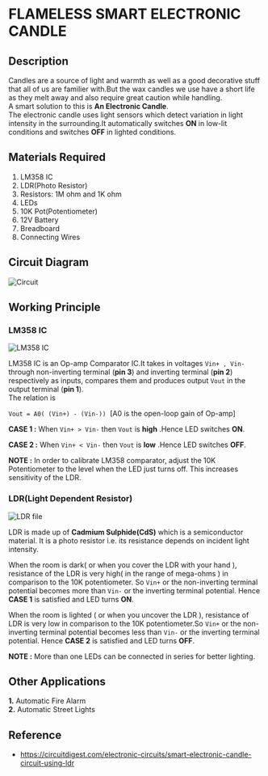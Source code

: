 # FLAMELESS SMART ELECTRONIC CANDLE 
## Description
Candles are a source of light and warmth as well as a good decorative stuff that all of us are familier with.But the wax candles we use have a short life as they melt away and also require great caution while handling.<br>
A smart solution to this is **An Electronic Candle**.<br>
The electronic candle uses light sensors which detect variation in light intensity in the surrounding.It automatically switches **ON** in low-lit conditions and switches **OFF** in lighted conditions. 
## Materials Required
1. LM358 IC
2. LDR(Photo Resistor)
3. Resistors: 1M ohm and 1K ohm
4. LEDs
5. 10K Pot(Potentiometer)
6. 12V Battery
7. Breadboard
8. Connecting Wires
## Circuit Diagram

![Circuit](https://user-images.githubusercontent.com/60696998/79834336-879bf980-83ca-11ea-9c4a-4e062e93587e.png)

## Working Principle

### LM358 IC
![LM358 IC](https://user-images.githubusercontent.com/60696998/79793717-aa98c000-836e-11ea-9775-d56380407b4c.jpg)<br>

LM358 IC is an Op-amp Comparator IC.It takes in voltages ```Vin+ , Vin-``` through non-inverting terminal (**pin 3**) and inverting terminal (**pin 2**) respectively as inputs, compares them and produces output ```Vout``` in the output terminal (**pin 1**).<br>
The relation is<br>

```Vout = A0( (Vin+) - (Vin-))``` &nbsp;[A0 is the open-loop gain of Op-amp]<br>

**CASE 1 :** When ```Vin+ > Vin-``` then ```Vout``` is **high** .Hence LED switches **ON**.<br>

**CASE 2 :** When ```Vin+ < Vin-``` then ```Vout``` is **low** .Hence LED switches **OFF**.<br>

**NOTE :** In order to calibrate LM358 comparator, adjust the 10K Potentiometer to the level when the LED just turns off. This increases sensitivity of the LDR.

### LDR(Light Dependent Resistor)
![LDR file](https://user-images.githubusercontent.com/60696998/79794328-afaa3f00-836f-11ea-90e9-0eccb448656d.png)<br>

LDR is made up of **Cadmium Sulphide(CdS)** which is a semiconductor material. It is a photo resistor i.e. its resistance depends on incident light intensity.<br>

When the room is dark( or when you cover the LDR with  your hand ), resistance of the LDR is very high( in the range of mega-ohms ) in comparison to the 10K potentiometer. So ```Vin+``` or the non-inverting terminal potential becomes more than ```Vin-``` or the inverting terminal potential. Hence **CASE 1** is satisfied and LED turns **ON**.<br>

When the room is lighted ( or when you uncover the LDR ), resistance of LDR is very low in comparison to the 10K potentiometer.So ```Vin+``` or the non-inverting terminal potential becomes less than ```Vin-``` or the inverting terminal potential. Hence **CASE 2** is satisfied and LED turns **OFF**.<br>

**NOTE :** More than one LEDs can be connected in series for better lighting.

## Other Applications

**1.** Automatic Fire Alarm<br>
**2.** Automatic Street Lights

## Reference
* https://circuitdigest.com/electronic-circuits/smart-electronic-candle-circuit-using-ldr
